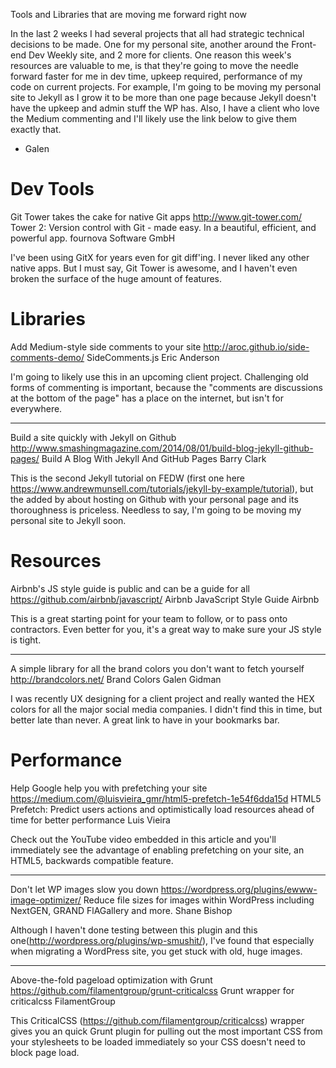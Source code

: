 Tools and Libraries that are moving me forward right now

In the last 2 weeks I had several projects that all had strategic technical decisions to be made. One for my personal site, another around the Front-end Dev Weekly site, and 2 more for clients. One reason this week's resources are valuable to me, is that they're going to move the needle forward faster for me in dev time, upkeep required, performance of my code on current projects. For example, I'm going to be moving my personal site to Jekyll as I grow it to be more than one page because Jekyll doesn't have the upkeep and admin stuff the WP has. Also, I have a client who love the Medium commenting and I'll likely use the link below to give them exactly that.

- Galen

# Dev Tools 

Git Tower takes the cake for native Git apps
http://www.git-tower.com/
Tower 2: Version control with Git - made easy. In a beautiful, efficient, and powerful app.
fournova Software GmbH

I've been using GitX for years even for git diff'ing. I never liked any other native apps. But I must say, Git Tower is awesome, and I haven't even broken the surface of the huge amount of features. 

# Libraries

Add Medium-style side comments to your site
http://aroc.github.io/side-comments-demo/
SideComments.js
Eric Anderson

I'm going to likely use this in an upcoming client project. Challenging old forms of commenting is important, because the "comments are discussions at the bottom of the page" has a place on the internet, but isn't for everywhere.

---

Build a site quickly with Jekyll on Github
http://www.smashingmagazine.com/2014/08/01/build-blog-jekyll-github-pages/
Build A Blog With Jekyll And GitHub Pages
Barry Clark

This is the second Jekyll tutorial on FEDW (first one here https://www.andrewmunsell.com/tutorials/jekyll-by-example/tutorial), but the added by about hosting on Github with your personal page and its thoroughness is priceless. Needless to say, I'm going to be moving my personal site to Jekyll soon.

# Resources

Airbnb's JS style guide is public and can be a guide for all
https://github.com/airbnb/javascript/
Airbnb JavaScript Style Guide
Airbnb

This is a great starting point for your team to follow, or to pass onto contractors. Even better for you, it's a great way to make sure your JS style is tight.

---

A simple library for all the brand colors you don't want to fetch yourself
http://brandcolors.net/
Brand Colors
Galen Gidman

I was recently UX designing for a client project and really wanted the HEX colors for all the major social media companies. I didn't find this in time, but better late than never. A great link to have in your bookmarks bar.

# Performance

Help Google help you with prefetching your site
https://medium.com/@luisvieira_gmr/html5-prefetch-1e54f6dda15d
HTML5 Prefetch: Predict users actions and optimistically load resources ahead of time for better performance
Luis Vieira

Check out the YouTube video embedded in this article and you'll immediately see the advantage of enabling prefetching on your site, an HTML5, backwards compatible feature.

---

Don't let WP images slow you down
https://wordpress.org/plugins/ewww-image-optimizer/
Reduce file sizes for images within WordPress including NextGEN, GRAND FlAGallery and more.
Shane Bishop

Although I haven't done testing between this plugin and this one(http://wordpress.org/plugins/wp-smushit/), I've found that especially when migrating a WordPress site, you get stuck with old, huge images.

--- 

Above-the-fold pageload optimization with Grunt
https://github.com/filamentgroup/grunt-criticalcss
Grunt wrapper for criticalcss
FilamentGroup

This CriticalCSS (https://github.com/filamentgroup/criticalcss) wrapper gives you an quick Grunt plugin for pulling out the most important CSS from your stylesheets to be loaded immediately so your CSS doesn't need to block page load.
